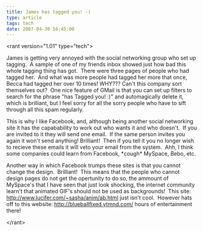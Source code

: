 ```yaml
---
title: James has tagged you! -)
type: article
tags: tech
date: 2007-04-30 16:45:00
---
```

<p>&lt;rant version="1.01" type="tech"&gt;</p> <p>James is getting very annoyed with the social networking group who set up tagging.&nbsp; A sample of one of my friends inbox showed just how bad this whole tagging thing has got.&nbsp; There were three pages of people who had tagged her.&nbsp; And what was more people had tagged her more that once, Becca had tagged her over 10 times! WHY??? Can't this company sort themselves out?&nbsp; One nice feature of GMail is that you can set up filters to search for the phrase "has Tagged you! :)" and automagically delete it, which is brilliant, but I feel sorry for all the sorry people who have to sift through all this spam regularly.</p> <p>This is why I like Facebook, and, although being another social networking site it has the capabability to work out who wants it and who doesn't.&nbsp; If you are invited to it they will send one email.&nbsp; If the same person invites you again it won't send anything! Brilliant!&nbsp; Then if you tell it you no longer wish to recieve these emails it will veto your email from the system.&nbsp; Ahh, I think some companies could learn from Facebook, *cough* MySpace, Bebo, etc.</p> <p>Another way in which Facebook trumps these sites is that you cannot change the design.&nbsp; Brilliant!&nbsp; This means that the people who cannot design pages do not get the opertunity to do so, the ammount of MySpace's that I have seen that just look shocking, the internet community learn't that animated GIF's should not be used as backgrounds!&nbsp; This site: <a title="http://www.lucifer.com/~sasha/anim/ab.html" href="http://www.lucifer.com/~sasha/anim/ab.html">http://www.lucifer.com/~sasha/anim/ab.html</a>&nbsp;just isn't cool.&nbsp; However hats off to this website: <a title="http://blueballfixed.ytmnd.com/" href="http://blueballfixed.ytmnd.com/">http://blueballfixed.ytmnd.com/</a>&nbsp;hours of entertainment there!</p> <p>&lt;/rant&gt;</p><div class="blogger-post-footer"><img width='1' height='1' src='https://blogger.googleusercontent.com/tracker/31453821-2500542288085524748?l=www.jamesdoc.co.uk' alt='' /></div>

